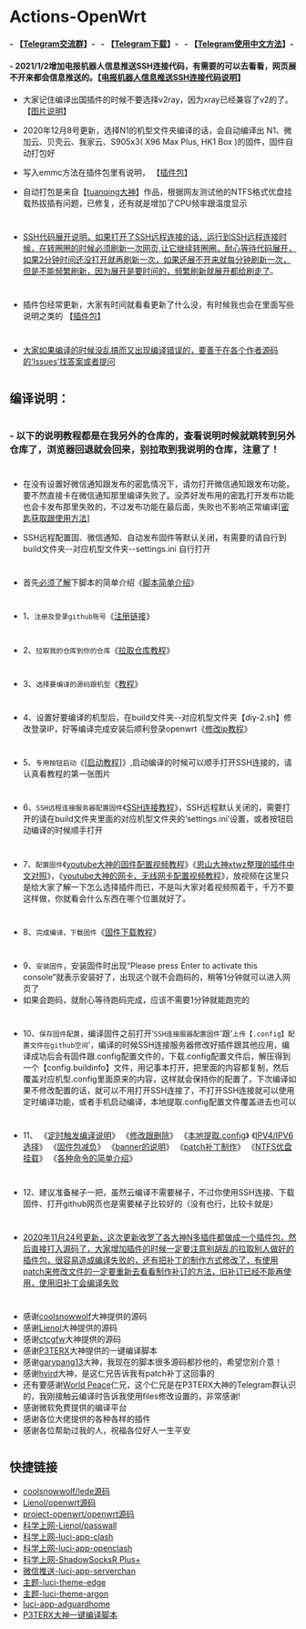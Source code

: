 # Actions-OpenWrt

#### - 【[Telegram交流群](https://t.me/joinchat/AAAAAE3eOMwEHysw9HMcVQ)】-&nbsp;&nbsp;&nbsp;- 【[Telegram下载](https://telegram.org/)】-&nbsp;&nbsp;&nbsp;- 【[Telegram使用中文方法](https://github.com/danshui-git/shuoming/blob/master/tele.md)】-

#### - 2021/1/2增加电报机器人信息推送SSH连接代码，有需要的可以去看看，网页展不开来都会信息推送的。【[电报机器人信息推送SSH连接代码说明](https://github.com/danshui-git/shuoming/blob/master/bot.md)】

- 大家记住编译出国插件的时候不要选择v2ray，因为xray已经兼容了v2的了。【[图片说明](https://github.com/danshui-git/shuoming/blob/master/cg.md)】

- 2020年12月8号更新，选择N1的机型文件夹编译的话，会自动编译出 N1、微加云、贝壳云、我家云、S905x3( X96 Max Plus, HK1 Box )的固件，固件自动打包好
- 写入emmc方法在插件包里有说明， 【[插件包](https://github.com/281677160/openwrt-package)】
- 自动打包是来自【[tuanqing大神](https://github.com/tuanqing/mknop)】作品，根据网友测试他的NTFS格式优盘挂载热拔插有问题，已修复，还有就是增加了CPU频率跟温度显示
#

- [SSH代码展开说明，如果打开了SSH远程连接的话，运行到SSH远程连接时候，在转圈圈的时候必须刷新一次网页,让它继续转圈圈，耐心等待代码展开，如果2分钟时间还没打开就再刷新一次，如果还展不开来就每分钟刷新一次，但是不能频繁刷新，因为展开是要时间的，频繁刷新就展开都给刷走了](#/README.md)。
#
- 插件包经常更新，大家有时间就看看更新了什么没，有时候我也会在里面写些说明之类的 【[插件包](https://github.com/281677160/openwrt-package)】
#
- [大家如果编译的时候没乱搞而又出现编译错误的，要善于在各个作者源码的‘Issues’找答案或者提问](#/README.md)

#
## 编译说明：
#
### - 以下的说明教程都是在我另外的仓库的，查看说明时候就跳转到另外仓库了，浏览器回退就会回来，别拉取到我说明的仓库，注意了！
#
#

- 在没有设置好微信通知跟发布的密匙情况下，请勿打开微信通知跟发布功能，要不然直接卡在微信通知那里编译失败了。没弄好发布用的密匙打开发布功能也会卡发布那里失败的，不过发布功能在最后面，失败也不影响正常编译[[密匙获取跟使用方法](https://github.com/danshui-git/shuoming/blob/master/ms.md)]

- SSH远程配置固、微信通知、自动发布固件等默认关闭，有需要的请自行到 build文件夹--对应机型文件夹--settings.ini 自行打开

#
#
- 首先[必须了解](https://github.com/danshui-git/shuoming/blob/master/%E7%AE%80%E5%8D%95%E4%BB%8B%E7%BB%8D%E6%96%B0%E8%84%9A%E6%9C%AC.md)下脚本的简单介绍《[脚本简单介绍](https://github.com/danshui-git/shuoming/blob/master/%E7%AE%80%E5%8D%95%E4%BB%8B%E7%BB%8D%E6%96%B0%E8%84%9A%E6%9C%AC.md)》
#
- 1、`注册及登录github账号`《[注册链接](https://github.com)》
#
- 2、`拉取我的仓库到你的仓库`《[拉取仓库教程](https://github.com/danshui-git/shuoming/blob/master/1%E6%8B%89%E5%8F%96%E4%BB%93%E5%BA%93.md)》
#
- 3、`选择要编译的源码跟机型`《[教程](https://github.com/danshui-git/shuoming/blob/master/%E9%80%89%E6%8B%A9%E6%9C%BA%E5%9E%8B.md)》
#
- 4、设置好要编译的机型后，在build文件夹--对应机型文件夹【diy-2.sh】修改登录IP，好等编译完成安装后顺利登录openwrt《[修改ip教程](https://github.com/danshui-git/shuoming/blob/master/ip.md)》
#
- 5、`专用按钮启动`《[[启动教程](https://github.com/danshui-git/shuoming/blob/master/%E6%89%8B%E5%8A%A8%E5%BC%80%E5%A7%8B.md)]》,启动编译的时候可以顺手打开SSH连接的，请认真看教程的第一张图片
#
- 6、`SSH远程连接服务器配置固件`《[SSH连接教程](https://github.com/danshui-git/shuoming/blob/master/3SSH%E8%BF%9E%E6%8E%A5%E8%AF%B4%E6%98%8E.md)》，SSH远程默认关闭的，需要打开的请在build文件夹里面的对应机型文件夹的‘settings.ini’设置，或者按钮启动编译的时候顺手打开
#
- 7、`配置固件`《[youtube大神的固件配置视频教程](https://www.youtube.com/watch?v=jEE_J6-4E3Y)》《[恩山大神xtwz整理的插件中文对照](https://www.right.com.cn/forum/thread-3682029-1-1.html)》，《[youtube大神的网卡、无线网卡配置视频教程](https://www.youtube.com/watch?v=X9v6Nd3wxkk)》，放视频在这里只是给大家了解一下怎么选择插件而已，不是叫大家对着视频照着干，千万不要这样做，你就看会什么东西在哪个位置就好了。
#
- 8、`完成编译，下载固件`《[固件下载教程](https://github.com/danshui-git/shuoming/blob/master/4%E5%9B%BA%E4%BB%B6%E4%B8%8B%E8%BD%BD.md)》
#
- 9、`安装固件`，安装固件时出现“Please press Enter to activate this console”就表示安装好了，出现这个就不会跑码的，稍等1分钟就可以进入网页了
- 如果会跑码，就耐心等待跑码完成，应该不需要1分钟就能跑完的
#
- 10、`保存固件配置`，编译固件之前打开‘`SSH连接服器配置固件`’跟‘`上传【.config】配置文件在github空间`’，编译的时候SSH连接服务器修改好插件跟其他应用，编译成功后会有固件跟.config配置文件的，下载.config配置文件后，解压得到一个【config.buildinfo】文件，用记事本打开，把里面的内容都复制，然后覆盖对应机型.config里面原来的内容，这样就会保持你的配置了，下次编译如果不修改配置的话，就可以不用打开SSH连接了，不打开SSH连接就可以使用定时编译功能，或者手机启动编译，本地提取.config配置文件覆盖进去也可以
#
- 11、
《[定时触发编译说明](https://github.com/danshui-git/shuoming/blob/master/%E5%AE%9A%E6%97%B6%E7%BC%96%E8%AF%91%E8%AF%B4%E6%98%8E.md)》
《[修改跟删除](https://github.com/danshui-git/shuoming/blob/master/%E5%88%A0%E9%99%A4%E5%92%8C%E4%BF%AE%E6%94%B9%E6%96%87%E4%BB%B6.md)》
《[本地提取.config](https://github.com/danshui-git/shuoming/blob/master/%E6%9C%AC%E5%9C%B0%E6%8F%90%E5%8F%96.config.md)》
《[IPV4/IPV6选择](https://github.com/danshui-git/shuoming/blob/master/%E5%85%B6%E4%BB%96%E8%AF%B4%E6%98%8E.md)》
《[固件包减负](https://github.com/danshui-git/shuoming/blob/master/%E5%9B%BA%E4%BB%B6%E6%96%87%E4%BB%B6%E5%A4%B9%E6%95%B4%E7%90%86.md)》
《[banner的说明](https://github.com/danshui-git/shuoming/blob/master/banner%E8%AF%B4%E6%98%8E.md)》
《[patch补丁制作](https://github.com/danshui-git/shuoming/blob/master/buding.md)》
《[NTFS优盘挂载](https://github.com/danshui-git/shuoming/blob/master/NTFS%E6%A0%BC%E5%BC%8F%E4%BC%98%E7%9B%98%E6%8C%82%E8%BD%BD)》
《[各种命令的简单介绍](https://github.com/danshui-git/shuoming/blob/master/ming.md)》
#
- 12、建议准备梯子一把，虽然云编译不需要梯子，不过你使用SSH连接、下载固件、打开github网页也是需要梯子比较好的（没有也行，比较卡就是）


#
- [2020年11月24号更新，这次更新收罗了各大神N多插件都做成一个插件包，然后直接打入源码了，大家增加插件的时候一定要注意别胡乱的拉取别人做好的插件包，很容易造成编译失败的，还有把补丁的制作方式修改了，有使用patch来修改文件的一定要重新去看看制作补订的方法，旧补订已经不能再使用，使用旧补丁会编译失败](#/README.md)

#
#
- 感谢[coolsnowwolf](https://github.com/coolsnowwolf/lede.git)大神提供的源码
- 感谢[Lienol](https://github.com/Lienol/openwrt.git)大神提供的源码
- 感谢[ctcgfw](https://github.com/project-openwrt/openwrt.git)大神提供的源码
- 感谢[P3TERX](https://github.com/P3TERX/Actions-OpenWrt)大神提供的一键编译脚本
- 感谢[garypang13](https://github.com/garypang13/Actions-OpenWrt)大神，我现在的脚本很多源码都抄他的，希望您别介意！
- 感谢[hyird](https://github.com/hyird/Action-Openwrt)大神，是这仁兄告诉我有patch补丁这回事的
- 还有要感谢<a href="#/README.md">World Peace</a>仁兄，这个仁兄是在P3TERX大神的Telegram群认识的，我刚接触云编译时告诉我使用files修改设置的，非常感谢!
- 感谢微软免费提供的编译平台
- 感谢各位大佬提供的各种各样的插件
- 感谢各位帮助过我的人，祝福各位好人一生平安
#
## 快捷链接

- [coolsnowwolf/lede源码](https://github.com/coolsnowwolf/lede.git)
- [Lienol/openwrt源码](https://github.com/Lienol/openwrt.git)
- [project-openwrt/openwrt源码](https://github.com/project-openwrt/openwrt.git)
- [科学上网-Lienol/passwall](https://github.com/xiaorouji/openwrt-passwall.git)
- [科学上网-luci-app-clash](https://github.com/frainzy1477/luci-app-clash.git)
- [科学上网-luci-app-openclash](https://github.com/vernesong/OpenClash/tree/master)
- [科学上网-ShadowSocksR Plus+](https://github.com/fw876/helloworld.git)
- [微信推送-luci-app-serverchan](https://github.com/tty228/luci-app-serverchan.git)
- [主题-luci-theme-edge](https://github.com/garypang13/luci-theme-edge/tree/18.06)
- [主题-luci-theme-argon](https://github.com/jerrykuku/luci-theme-argon/tree/18.06)
- [luci-app-adguardhome](https://github.com/rufengsuixing/luci-app-adguardhome.git)
- [P3TERX大神一键编译脚本](https://github.com/P3TERX/Actions-OpenWrt)
